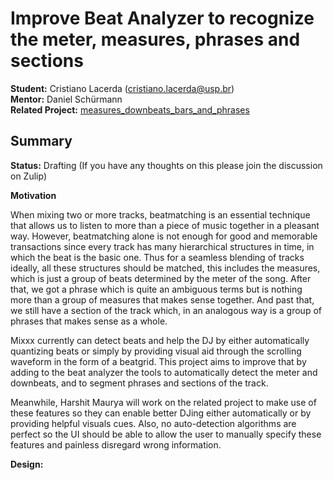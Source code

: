 # Improve Beat Analyzer to recognize the meter, measures, phrases and sections

**Student:** Cristiano Lacerda (cristiano.lacerda@usp.br)  
**Mentor:** Daniel Schürmann  
**Related Project:**
[measures\_downbeats\_bars\_and\_phrases](measures_downbeats_bars_and_phrases)  

## Summary

**Status:** Drafting (If you have any thoughts on this please join the
discussion on Zulip)

**Motivation**

When mixing two or more tracks, beatmatching is an essential technique
that allows us to listen to more than a piece of music together in a
pleasant way. However, beatmatching alone is not enough for good and
memorable transactions since every track has many hierarchical
structures in time, in which the beat is the basic one. Thus for a
seamless blending of tracks ideally, all these structures should be
matched, this includes the measures, which is just a group of beats
determined by the meter of the song. After that, we got a phrase which
is quite an ambiguous terms but is nothing more than a group of measures
that makes sense together. And past that, we still have a section of the
track which, in an analogous way is a group of phrases that makes sense
as a whole.

Mixxx currently can detect beats and help the DJ by either automatically
quantizing beats or simply by providing visual aid through the scrolling
waveform in the form of a beatgrid. This project aims to improve that by
adding to the beat analyzer the tools to automatically detect the meter
and downbeats, and to segment phrases and sections of the track.

Meanwhile, Harshit Maurya will work on the related project to make use
of these features so they can enable better DJing either automatically
or by providing helpful visuals cues. Also, no auto-detection algorithms
are perfect so the UI should be able to allow the user to manually
specify these features and painless disregard wrong information.

**Design:**
